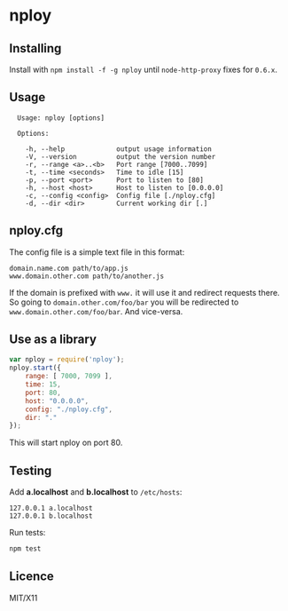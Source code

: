# nploy

## Installing

Install with `npm install -f -g nploy` until `node-http-proxy` fixes
for `0.6.x`.
 
## Usage

```
  Usage: nploy [options]

  Options:

    -h, --help             output usage information
    -V, --version          output the version number
    -r, --range <a>..<b>   Port range [7000..7099]
    -t, --time <seconds>   Time to idle [15]
    -p, --port <port>      Port to listen to [80]
    -h, --host <host>      Host to listen to [0.0.0.0]
    -c, --config <config>  Config file [./nploy.cfg]
    -d, --dir <dir>        Current working dir [.]
```

## nploy.cfg

The config file is a simple text file in this format:

```
domain.name.com path/to/app.js
www.domain.other.com path/to/another.js

```

If the domain is prefixed with `www.` it will use it and redirect
requests there. So going to `domain.other.com/foo/bar` you will be redirected to
`www.domain.other.com/foo/bar`. And vice-versa.


## Use as a library

```js
var nploy = require('nploy');
nploy.start({
    range: [ 7000, 7099 ],
    time: 15,
    port: 80,
    host: "0.0.0.0",
    config: "./nploy.cfg",
    dir: "."
});
```

This will start nploy on port 80.

## Testing

Add __a.localhost__ and __b.localhost__ to ```/etc/hosts```:

```hosts
127.0.0.1 a.localhost
127.0.0.1 b.localhost
```

Run tests:

```bash
npm test
```

## Licence

MIT/X11
